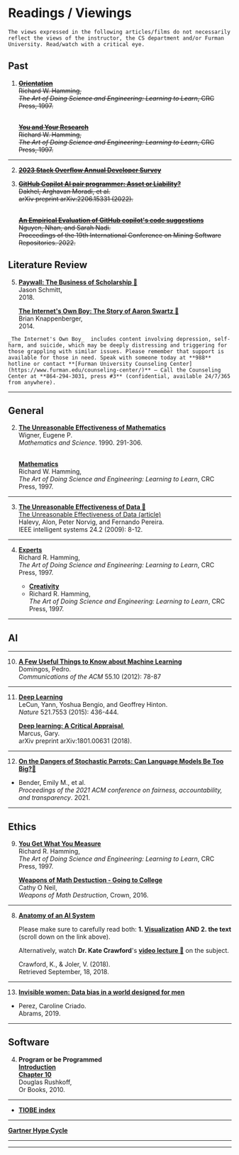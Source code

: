 
# Readings / Viewings

```{note}
The views expressed in the following articles/films do not necessarily reflect the views of the instructor, the CS department and/or Furman University. Read/watch with a critical eye. 
```

## Past 

<s>

<!-- **1.**  -->
1. **[Orientation](../assets/papers/Orientation.pdf)**<br/>
Richard W. Hamming,\
_The Art of Doing Science and Engineering: Learning to Learn_, CRC Press, 1997.
<br/><br/>

    **[You and Your Research](https://d37ugbyn3rpeym.cloudfront.net/stripe-press/TAODSAE_zine_press.pdf)**<br/>
    Richard W. Hamming,\
    _The Art of Doing Science and Engineering: Learning to Learn_, CRC Press, 1997.

<hr/>

2. **[2023 Stack Overflow Annual Developer Survey](https://survey.stackoverflow.co/2023/)**

3. **[GitHub Copilot AI pair programmer: Asset or Liability?](https://arxiv.org/pdf/2206.15331)**<br/>
Dakhel, Arghavan Moradi, et al. \
arXiv preprint arXiv:2206.15331 (2022). <br/><br/>


    **[An Empirical Evaluation of GitHub copilot's code suggestions](https://dl.acm.org/doi/abs/10.1145/3524842.3528470)**<br/>
    Nguyen, Nhan, and Sarah Nadi. \
    Proceedings of the 19th International Conference on Mining Software Repositories. 2022.

</s>

## Literature Review 

5. **[Paywall: The Business of Scholarship 🎥](https://archive.org/details/PaywallTheBusinessOfScholarshipFinalMovieMastered)**
<br/> Jason Schmitt, <br/> 2018.

    **[The Internet's Own Boy: The Story of Aaron Swartz 🎥](https://archive.org/details/TheInternetsOwnBoyTheStoryOfAaronSwartz)**
    <br/> Brian Knappenberger, <br/> 2014.


```{warning}
_The Internet's Own Boy_  includes content involving depression, self-harm, and suicide, which may be deeply distressing and triggering for those grappling with similar issues. Please remember that support is available for those in need. Speak with someone today at **988** hotline or contact **[Furman University Counseling Center](https://www.furman.edu/counseling-center/)** – Call the Counseling Center at **864-294-3031, press #3** (confidential, available 24/7/365 from anywhere).
```

<hr/>

## General 


2. **[The Unreasonable Effectiveness of Mathematics](https://www.maths.ed.ac.uk/~v1ranick/papers/wigner.pdf)** <br/>
Wigner, Eugene P. \
_Mathematics and Science_. 1990. 291-306.
<br/><br/>
    
    **[Mathematics](../assets/Mathematics.pdf)**<br/>
    Richard W. Hamming,\
    _The Art of Doing Science and Engineering: Learning to Learn_, CRC Press, 1997.

<hr/>

3. **[The Unreasonable Effectiveness of Data 🎥](https://www.youtube.com/watch?v=yvDCzhbjYWs)**<br/>
[The Unreasonable Effectiveness of Data (article)](https://storage.googleapis.com/pub-tools-public-publication-data/pdf/35179.pdf)<br/>
Halevy, Alon, Peter Norvig, and Fernando Pereira.\
IEEE intelligent systems 24.2 (2009): 8-12.

<hr/>


4. **[Experts](https://d37ugbyn3rpeym.cloudfront.net/stripe-press/TAODSAE_zine_press.pdf)**<br/> 
Richard R. Hamming,\
_The Art of Doing Science and Engineering: Learning to Learn_, CRC Press, 1997.<br/>

    * **[Creativity](https://d37ugbyn3rpeym.cloudfront.net/stripe-press/TAODSAE_zine_press.pdf)**<br/>
    * Richard R. Hamming,\
    _The Art of Doing Science and Engineering: Learning to Learn_, CRC Press, 1997.

---


## AI 


<hr/>

10. **[A Few Useful Things to Know about Machine Learning](../assets/papers/AFewUsefulThingsAboutML.pdf)**<br/>
Domingos, Pedro.\
_Communications of the ACM_ 55.10 (2012): 78-87

<hr/>

11. **[Deep Learning](https://www.nature.com/articles/nature14539)**<br/>
LeCun, Yann, Yoshua Bengio, and Geoffrey Hinton.\
_Nature_ 521.7553 (2015): 436-444.<br/>

    **[Deep learning: A Critical Appraisal](https://arxiv.org/pdf/1801.00631.pdf)**,<br/>
    Marcus, Gary.\
    arXiv preprint arXiv:1801.00631 (2018).

<hr/>

12. **[On the Dangers of Stochastic Parrots: Can Language Models Be Too Big?🦜](https://dl.acm.org/doi/pdf/10.1145/3442188.3445922)**<br/> 
* Bender, Emily M., et al.\
_Proceedings of the 2021 ACM conference on fairness, accountability, and transparency_. 2021. 

<hr/>

## Ethics 


9. **[You Get What You Measure](https://d37ugbyn3rpeym.cloudfront.net/stripe-press/TAODSAE_zine_press.pdf)**<br/>
Richard R. Hamming,\
_The Art of Doing Science and Engineering: Learning to Learn_, CRC Press, 1997.<br/>

    **[Weapons of Math Destuction - Going to College](../assets/papers/WMDs-GoingToCollege.pdf)** <br/>
    Cathy O Neil,\
    _Weapons of Math Destruction_, Crown, 2016.

<hr/>

8. **[Anatomy of an AI System](https://anatomyof.ai/)**

    Please make sure to carefully read both: **1. [Visualization](https://anatomyof.ai/img/ai-anatomy-map.pdf)** **AND 2. the text** (scroll down on the link above).

    Alternatively, watch **Dr. Kate Crawford**'s **[video lecture 🎥](https://www.youtube.com/watch?v=uM7gqPnmDDc&t=2541s&ab_channel=UNSW)** on the subject. 

    Crawford, K., & Joler, V. (2018).\
    Retrieved September, 18, 2018.

<hr/>

13. **[Invisible women: Data bias in a world designed for men](https://cdn.waterstones.com/images/1/4718/extract_invisiblewomen.pdf)**<br/>
* Perez, Caroline Criado. \
Abrams, 2019.

<hr/>

## Software 

4. **Program or be Programmed**
    <br/> **[Introduction](../assets/papers/ProgOrbeProged-Intro.pdf)** 
    <br/> **[Chapter 10](../assets/papers/ProgOrbeProged-Ch10.pdf)** <br/>
    Douglas Rushkoff,\
    Or Books, 2010.

<hr/>

* **[TIOBE index](https://www.tiobe.com/tiobe-index/)**

<hr/>



**[Gartner Hype Cycle](https://www.gartner.com/en/research/methodologies/gartner-hype-cycle)**

<hr/>


<hr/>



<!-- **2.**  -->
<!-- ### **[How to Read a Paper](https://www.albany.edu/spatial/training/3-How%20to%20read%20a%20paper.pdf)**<br/>
Srinivasan Keshav,\
_ACM SIGCOMM Computer Communication Review_ 37.3 (2007): 83-84.

Mitzenmacher, M.,\
**[How to Read a Research Paper](https://www.eecs.harvard.edu/~michaelm/postscripts/ReadPaper.pdf)**
 -->




<!-- 
18. **[Datasheets for datasets](https://arxiv.org/pdf/1803.09010.pdf)** <br/>
* Gebru, Timnit, et al. \
_Communications of the ACM_ 64.12 (2021): 86-92.
* **[Pause Giant AI Experiments: An Open Letter](https://futureoflife.org/open-letter/pause-giant-ai-experiments/)**
<hr/> 
-->

<!-- ### **[Bitcoin: A peer-to-peer electronic cash system](https://assets.pubpub.org/d8wct41f/31611263538139.pdf)**<br/>
Nakamoto, Satoshi.\
Decentralized business review (2008): 21260.

<hr/> -->



<!-- * Dwivedi, Yogesh K., et al.\
**[“So what if ChatGPT wrote it?” Multidisciplinary perspectives on opportunities, challenges and implications of generative conversational AI for research, practice and policy](https://www.sciencedirect.com/science/article/pii/S0268401223000233)**,<br/>
International Journal of Information Management 71 (2023): 102642.

<hr/>

### **[Combining Satellite Imagery and Machine Learning to Predict Poverty](https://scholar.archive.org/work/hvolprbfevflbog7aw25cqqrwm/access/wayback/http://nealjean.com/papers/science_main.pdf)** <br/>
Jean, Neal, et al.\
Science 353.6301 (2016): 790-794.


Blumenstock, Joshua, Gabriel Cadamuro, and Robert On. \
**[Predicting Poverty and Wealth from Mobile Phone Metadata](https://dlab.epfl.ch/teaching/spring2019/cs718/papers/blumenstock2015predicting.pdf)**<br/>
Science 350.6264 (2015): 1073-1076.

<hr/> -->


<!-- 
### **[Science of Science](https://www.science.org/doi/full/10.1126/science.aao0185)**<br/>
Fortunato, S., Bergstrom, C. T.,  ... & Barabási, A. L. (2018). \
_Science_, 359(6379), eaao0185.

* West, Jevin D., and Carl T. Bergstrom. \
**[Misinformation in and about science](https://www.pnas.org/doi/full/10.1073/pnas.1912444117)**. <br/> 
_Proceedings of the National Academy of Sciences_ 118.15 (2021): e1912444117.

<hr/> -->

<!-- * Ley, Michael. \
**[The DBLP computer science bibliography: Evolution, research issues, perspectives.](https://link.springer.com/chapter/10.1007/3-540-45735-6_1)** <br/>
String Processing and Information Retrieval: 9th International Symposium, SPIRE 2002 Lisbon, Portugal, September 11–13, 2002 Proceedings 9. Springer Berlin Heidelberg, 2002.

* Ley, Michael. \
**[DBLP: some lessons learned](https://dl.acm.org/doi/abs/10.14778/1687553.1687577?casa_token=w-XI6piavuMAAAAA%3AXYmmUBGnxlgrcv7pFU_av6t4XfAJFkNAR6Oi01cimIkt80KwsahPalhnYplbqv5f3RevxGv88og)** <br/>
_Proceedings of the VLDB Endowment_ 2.2 (2009): 1493-1500.

<hr/> -->

<!-- 
### **Computational Social Science**

* Lazer, David, et al. "[Computational social science](https://www.science.org/doi/full/10.1126/science.1167742)." Science 323.5915 (2009): 721-723.

* Wallach, Hanna. "[Computational social science≠ computer science+ social data](https://dl.acm.org/doi/fullHtml/10.1145/3132698)." Communications of the ACM 61.3 (2018): 42-44.

* Zhang, Jun, et al. ["Data-driven computational social science: A survey."](https://arxiv.org/pdf/2008.12372.pdf) Big Data Research 21 (2020): 100145. -->

<!--- ### **Seminal Papers** 

* [Information Management a Proposal](https://cds.cern.ch/record/369245/files/dd-89-001.pdf)<br/>
Tim Berners-Lee\
CERN, 1989


5. Future of Programming CHI 

6. How Chat GPT works Wolfram 

7. No SQL databases - Graph Databases 

8. Future of the Web vs. Apps debate

9. Future programming language 

10. Software Engineering journal 

<hr/> --->

<!-- 
* Nasehi, Seyed Mehdi, et al.\
**[What makes a good code example?: A study of programming Q&A in StackOverflow](https://ieeexplore.ieee.org/abstract/document/6405249)**<br/>
2012 28th IEEE International Conference on Software Maintenance (ICSM). IEEE, 2012.

<hr/>


* Dijkstra, Edger W. \
**[On the Cruelty of Really Teaching Computing Science](https://www.psy.gla.ac.uk/~steve/educ/dijk/EWD1036.v4.pdf)**, <br/>
Communications of the ACM 32.12 (1989): 1398-1404. -->